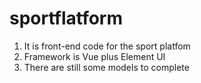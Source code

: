 # sportflatform
1. It is front-end code for the sport platfom
2. Framework is Vue plus Element UI
3. There are still some models to complete

